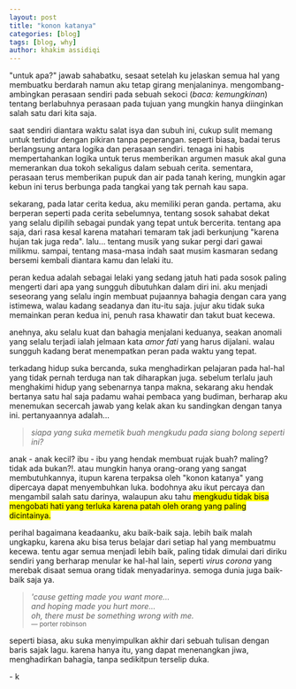 ```yaml
---
layout: post
title: "konon katanya"
categories: [blog]
tags: [blog, why]
author: khakim assidiqi
---
```

 
 
<p><span class="first">"untuk apa?"</span> jawab sahabatku, sesaat setelah ku jelaskan semua hal yang membuatku berdarah namun aku tetap girang menjalaninya. mengombang-ambingkan perasaan sendiri pada sebuah sekoci (<i>baca: kemungkinan</i>) tentang berlabuhnya perasaan pada tujuan yang mungkin hanya diinginkan salah satu dari kita saja.</p>
 
<p class="indent">saat sendiri diantara waktu salat isya dan subuh ini, cukup sulit memang untuk tertidur dengan pikiran tanpa peperangan. seperti biasa, badai terus berlangsung antara logika dan perasaan sendiri. tenaga ini habis mempertahankan logika untuk terus memberikan argumen masuk akal guna memerankan dua tokoh sekaligus dalam sebuah cerita. sementara, perasaan terus memberikan pupuk dan air pada tanah kering, mungkin agar kebun ini terus berbunga pada tangkai yang tak pernah kau sapa.</p>
 
<p class="indent">sekarang, pada latar cerita kedua, aku memiliki peran ganda. pertama, aku berperan seperti pada cerita sebelumnya, tentang sosok sahabat dekat yang selalu dipilih sebagai pundak yang tepat untuk bercerita. tentang apa saja, dari rasa kesal karena matahari temaram tak jadi berkunjung "karena hujan tak juga reda". lalu...  tentang musik yang sukar pergi dari gawai milikmu. sampai, tentang masa-masa indah saat musim kasmaran sedang bersemi kembali diantara kamu dan lelaki itu.</p>
 
<p class="indent">peran kedua adalah sebagai lelaki yang sedang jatuh hati pada sosok paling mengerti dari apa yang sungguh dibutuhkan dalam diri ini. aku menjadi seseorang yang selalu ingin membuat pujaannya bahagia dengan cara yang istimewa, walau kadang seadanya dan itu-itu saja. jujur aku tidak suka memainkan peran kedua ini, penuh rasa khawatir dan takut buat kecewa.</p>
 
<p class="indent">anehnya, aku selalu kuat dan bahagia menjalani keduanya, seakan anomali yang selalu terjadi ialah jelmaan kata <i>amor fati</i> yang harus dijalani. walau sungguh kadang berat menempatkan peran pada waktu yang tepat.</p>

 
<p class="indent">terkadang hidup suka bercanda, suka menghadirkan pelajaran pada hal-hal yang tidak pernah terduga nan tak diharapkan juga. sebelum terlalu jauh menghakimi hidup yang sebenarnya tanpa makna, sekarang aku hendak bertanya satu hal saja padamu wahai pembaca yang budiman, berharap aku menemukan secercah jawab yang kelak akan ku sandingkan dengan tanya ini. pertanyaannya adalah...</p>
 
 
<blockquote class="indent"><i>siapa yang suka memetik buah mengkudu pada siang bolong seperti ini?</i></blockquote>
<p class="indent">anak - anak kecil? ibu - ibu yang hendak membuat rujak buah? maling? tidak ada bukan?!. atau mungkin hanya orang-orang yang sangat membutuhkannya, itupun karena terpaksa oleh "konon katanya" yang dipercaya dapat menyembuhkan luka. bodohnya aku ikut percaya dan mengambil salah satu darinya, walaupun aku tahu <mark> mengkudu tidak bisa mengobati hati yang terluka karena patah oleh orang yang paling dicintainya.</mark></p>
  
 <p class="indent">perihal bagaimana keadaanku, aku baik-baik saja. lebih baik malah ungkapku, karena aku bisa terus belajar dari setiap hal yang membuatmu kecewa. tentu agar semua menjadi lebih baik, paling tidak dimulai dari diriku sendiri yang berharap menular ke hal-hal lain, seperti <i>virus corona</i> yang merebak disaat semua orang tidak menyadarinya. semoga dunia juga baik-baik saja ya.</p>

 <blockquote class="indent">
<i>
'cause getting made you want more...<br/>
and hoping made you hurt more...<br/>
oh, there must be 
something wrong with me.<br/>
</i>
<small>— porter robinson</small>
</blockquote>


<p class="indent">seperti biasa, aku suka menyimpulkan akhir dari sebuah tulisan dengan baris sajak lagu. karena hanya itu, yang dapat menenangkan jiwa, menghadirkan bahagia, tanpa sedikitpun terselip duka.</p> 

\- k

